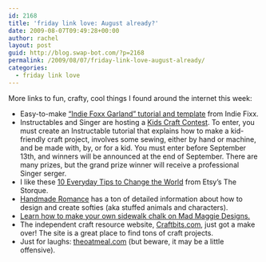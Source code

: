 ```yaml
---
id: 2168
title: 'friday link love: August already?'
date: 2009-08-07T09:49:28+00:00
author: rachel
layout: post
guid: http://blog.swap-bot.com/?p=2168
permalink: /2009/08/07/friday-link-love-august-already/
categories:
  - friday link love
---
```

More links to fun, crafty, cool things I found around the internet this week:

  * Easy-to-make [&#8220;Indie Foxx Garland&#8221; tutorial and template](http://indiefixx.com/2009/08/04/shes-crafty-indie-foxx-garland/) from Indie Fixx. 
  * Instructables and Singer are hosting a [Kids Craft Contest](http://www.instructables.com/contest/kidscrafts/). To enter, you must create an Instructable tutorial that explains how to make a kid-friendly craft project, involves some sewing, either by hand or machine, and be made with, by, or for a kid. You must enter before September 13th, and winners will be announced at the end of September. There are many prizes, but the grand prize winner will receive a professional Singer serger.
  * I like these [10 Everyday Tips to Change the World](http://www.etsy.com/storque/craftivism/10-everyday-tips-to-change-the-world-4568/) from Etsy&#8217;s The Storque.
  * [Handmade Romance](http://handmaderomance.blogspot.com/search/label/softie) has a ton of detailed information about how to design and create softies (aka stuffed animals and characters).
  * [Learn how to make your own sidewalk chalk on Mad Maggie Designs.](http://madmaggiedesigns.blogspot.com/2009/04/homemade-sidewalk-chalk.html)
  * The independent craft resource website, [Craftbits.com](http://www.craftbits.com/), just got a make over! The site is a great place to find tons of craft projects.
  * Just for laughs: [theoatmeal.com](http://theoatmeal.com/) (but beware, it may be a little offensive).
